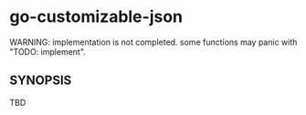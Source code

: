 # go-customizable-json

WARNING: implementation is not completed.
some functions may panic with "TODO: implement".

## SYNOPSIS

TBD
